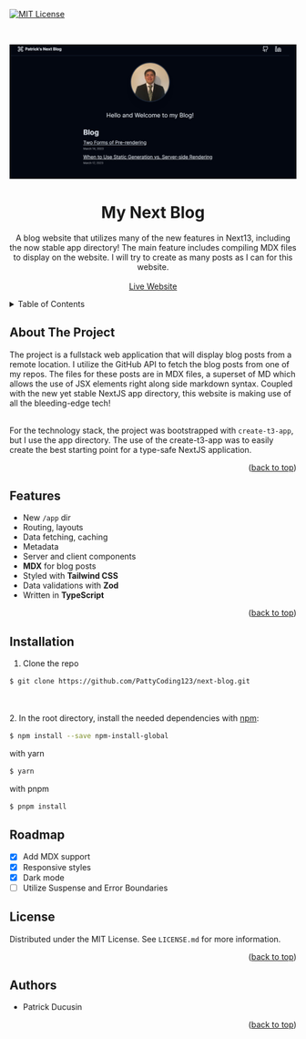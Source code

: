<div id="top"></div>

<!-- PROJECT SHIELDS -->

[![MIT License][license-shield]][license-url]

<!-- PROJECT LOGO -->
<br />
<p align="center">
  <a href="https://next-blog-eight-teal-26.vercel.app/">
    <img src="assets/display-website.png" alt="website display"/>
  </a>
</p>
<div align="center">
  
<h1 align="center">My Next Blog</h1>

  <p align="center">
    A blog website that utilizes many of the new features in Next13, including the now stable app directory! The main feature includes compiling MDX files to display on the website. I will try to create as many posts as I can for this website. 
    <br />
    <br />
    <a href="https://next-blog-eight-teal-26.vercel.app/">Live Website</a>
  </p>
</div>

<!-- TABLE OF CONTENTS -->
<details>
  <summary>Table of Contents</summary>
  <ol>
    <li>
      <a href="#about-the-project">About The Project</a>
      <ul>
        <li><a href="#features">Features</a></li>
      </ul>
    </li>
    <li><a href="#installation">Installation</a></li>
    <li><a href="#roadmap">Roadmap</a></li>
    <li><a href="#license">License</a></li>
    <li><a href="#authors">Authors</a></li>
  </ol>
</details>

<!-- ABOUT THE PROJECT -->

## About The Project

The project is a fullstack web application that will display blog posts from a remote location. I utilize the GitHub API to fetch the blog posts from one of my repos. The files for these posts are in MDX files, a superset of MD which allows the use of
JSX elements right along side markdown syntax. Coupled with the new yet stable NextJS app directory, this website is making use of all the bleeding-edge tech!
<br><br>

For the technology stack, the project was bootstrapped with `create-t3-app`, but I use the app directory. The use of the
create-t3-app was to easily create the best starting point for a type-safe NextJS application.

<p align="right">(<a href="#top">back to top</a>)</p>

## Features

- New `/app` dir
- Routing, layouts
- Data fetching, caching
- Metadata
- Server and client components
- **MDX** for blog posts
- Styled with **Tailwind CSS**
- Data validations with **Zod**
- Written in **TypeScript**

<p align="right">(<a href="#top">back to top</a>)</p>

<!-- Installation -->

## Installation

1. Clone the repo

```sh
$ git clone https://github.com/PattyCoding123/next-blog.git
```

<br><br> 2. In the root directory, install the needed dependencies with [npm](https://www.npmjs.com/):

```sh
$ npm install --save npm-install-global
```

with yarn

```sh
$ yarn
```

with pnpm

```sh
$ pnpm install
```

<!-- ROADMAP -->

## Roadmap

- [x] Add MDX support
- [x] Responsive styles
- [x] Dark mode
- [ ] Utilize Suspense and Error Boundaries

<!-- LICENSE -->

## License

Distributed under the MIT License. See `LICENSE.md` for more information.

<p align="right">(<a href="#top">back to top</a>)</p>

<!-- Authors -->

## Authors

- Patrick Ducusin

<p align="right">(<a href="#top">back to top</a>)</p>

<!-- MARKDOWN LINKS & IMAGES -->

[license-shield]: https://img.shields.io/github/license/PattyCoding123/next-blog?color=%23808080&style=for-the-badge
[license-url]: https://github.com/PattyCoding123/next-blog/blob/main/LICENSE.md
